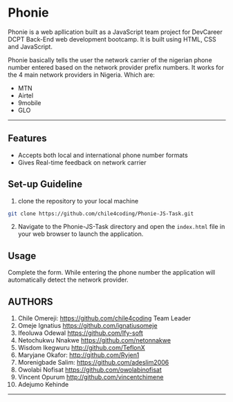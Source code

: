 # Phonie
Phonie is a web apllication built as a JavaScript team project for DevCareer DCPT Back-End web development bootcamp. It is built using HTML, CSS and JavaScript.

Phonie basically tells the user the network carrier of the nigerian phone number entered based on the network provider prefix numbers.
It works for the 4 main network providers in Nigeria. Which are:
- MTN
- Airtel
- 9mobile
- GLO
---

## Features

- Accepts both local and international phone number formats
- Gives Real-time feedback on network carrier

## Set-up Guideline

1. clone the repository to your local machine
````bash
git clone https://github.com/chile4coding/Phonie-JS-Task.git

````

2. Navigate to the Phonie-JS-Task directory and open the `index.html` file in your web browser to launch the application.

## Usage

Complete the form.
While entering the phone number the application will automatically detect the network provider.


## AUTHORS
1. Chile Omereji: https://github.com/chile4coding	Team Leader
2. Omeje Ignatius https://github.com/ignatiusomeje
3. Ifeoluwa Odewal https://github.com/Ify-soft
4. Netochukwu Nnakwe https://github.com/netonnakwe
5. Wisdom Ikegwuru http://github.com/TeflonX
6. Maryjane Okafor: http://github.com/Ryjen1
7. Morenigbade Salim: https://github.com/adeslim2006
8. Owolabi Nofisat  https://github.com/owolabinofisat
9. Vincent Opurum http://github.com/vincentchimene
10. Adejumo Kehinde

---
